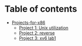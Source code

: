 # Table of contents

* [Projects-for-x86](README.md)
  * [Project 1: Unix utilization](projects-for-x86/project-1-unix-utilization.md)
  * [Project 2: reverse](projects-for-x86/project-2-reverse.md)
  * [Project 3: xv6 lab1](projects-for-x86/project-3-xv6-lab1.md)
